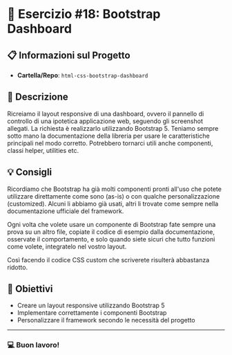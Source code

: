 # 🚀 Esercizio #18: Bootstrap Dashboard

## 📋 Informazioni sul Progetto
- **Cartella/Repo**: `html-css-bootstrap-dashboard`

## 📝 Descrizione
Ricreiamo il layout responsive di una dashboard, ovvero il pannello di controllo di una ipotetica applicazione web, seguendo gli screenshot allegati. La richiesta è realizzarlo utilizzando Bootstrap 5. Teniamo sempre sotto mano la documentazione della libreria per usare le caratteristiche principali nel modo corretto. Potrebbero tornarci utili anche componenti, classi helper, utilities etc.

## 💡 Consigli
Ricordiamo che Bootstrap ha già molti componenti pronti all'uso che potete utilizzare direttamente come sono (as-is) o con qualche personalizzazione (customized). Alcuni li abbiamo già usati, altri li trovate come sempre nella documentazione ufficiale del framework.

Ogni volta che volete usare un componente di Bootstrap fate sempre una prova su un altro file, copiate il codice di esempio dalla documentazione, osservate il comportamento, e solo quando siete sicuri che tutto funzioni come volete, integratelo nel vostro layout.

Così facendo il codice CSS custom che scriverete risulterà abbastanza ridotto.

## 🎯 Obiettivi
- Creare un layout responsive utilizzando Bootstrap 5
- Implementare correttamente i componenti Bootstrap
- Personalizzare il framework secondo le necessità del progetto

---

### 💻 Buon lavoro!
